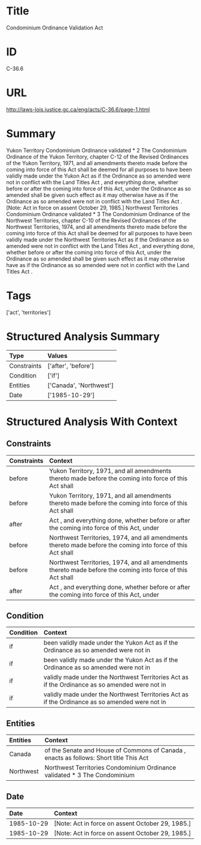 # Title
Condominium Ordinance Validation Act


# ID
C-36.6

# URL
http://laws-lois.justice.gc.ca/eng/acts/C-36.6/page-1.html


# Summary
Yukon Territory  Condominium Ordinance  validated * 2 The  Condominium Ordinance  of the Yukon Territory, chapter C-12 of the Revised Ordinances of the Yukon Territory, 1971, and all amendments thereto made before the coming into force of this Act shall be deemed for all purposes to have been validly made under the  Yukon Act  as if the Ordinance as so amended were not in conflict with the  Land Titles Act , and everything done, whether before or after the coming into force of this Act, under the Ordinance as so amended shall be given such effect as it may otherwise have as if the Ordinance as so amended were not in conflict with the  Land Titles Act .
[Note: Act in force on assent October 29, 1985.] Northwest Territories  Condominium Ordinance  validated * 3 The  Condominium Ordinance  of the Northwest Territories, chapter C-10 of the Revised Ordinances of the Northwest Territories, 1974, and all amendments thereto made before the coming into force of this Act shall be deemed for all purposes to have been validly made under the  Northwest Territories Act  as if the Ordinance as so amended were not in conflict with the  Land Titles Act , and everything done, whether before or after the coming into force of this Act, under the Ordinance as so amended shall be given such effect as it may otherwise have as if the Ordinance as so amended were not in conflict with the  Land Titles Act .


# Tags
['act', 'territories']


# Structured Analysis Summary
| Type        | Values                  |
|:------------|:------------------------|
| Constraints | ['after', 'before']     |
| Condition   | ['if']                  |
| Entities    | ['Canada', 'Northwest'] |
| Date        | ['1985-10-29']          |


# Structured Analysis With Context
 


## Constraints
| Constraints   | Context                                                                                                     |
|:--------------|:------------------------------------------------------------------------------------------------------------|
| before        | Yukon Territory, 1971, and all amendments thereto made before the coming into force of this Act shall       |
| before        | Yukon Territory, 1971, and all amendments thereto made before the coming into force of this Act shall       |
| after         | Act , and everything done, whether before or after the coming into force of this Act, under                 |
| before        | Northwest Territories, 1974, and all amendments thereto made before the coming into force of this Act shall |
| before        | Northwest Territories, 1974, and all amendments thereto made before the coming into force of this Act shall |
| after         | Act , and everything done, whether before or after the coming into force of this Act, under                 |


## Condition
| Condition   | Context                                                                                        |
|:------------|:-----------------------------------------------------------------------------------------------|
| if          | been validly made under the Yukon Act as if the Ordinance as so amended were not in            |
| if          | been validly made under the Yukon Act as if the Ordinance as so amended were not in            |
| if          | validly made under the Northwest Territories Act as if the Ordinance as so amended were not in |
| if          | validly made under the Northwest Territories Act as if the Ordinance as so amended were not in |


## Entities
| Entities   | Context                                                                                |
|:-----------|:---------------------------------------------------------------------------------------|
| Canada     | of the Senate and House of Commons of Canada , enacts as follows: Short title This Act |
| Northwest  | Northwest Territories Condominium Ordinance validated * 3 The Condominium              |


## Date
| Date       | Context                                          |
|:-----------|:-------------------------------------------------|
| 1985-10-29 | [Note: Act in force on assent October 29, 1985.] |
| 1985-10-29 | [Note: Act in force on assent October 29, 1985.] |


